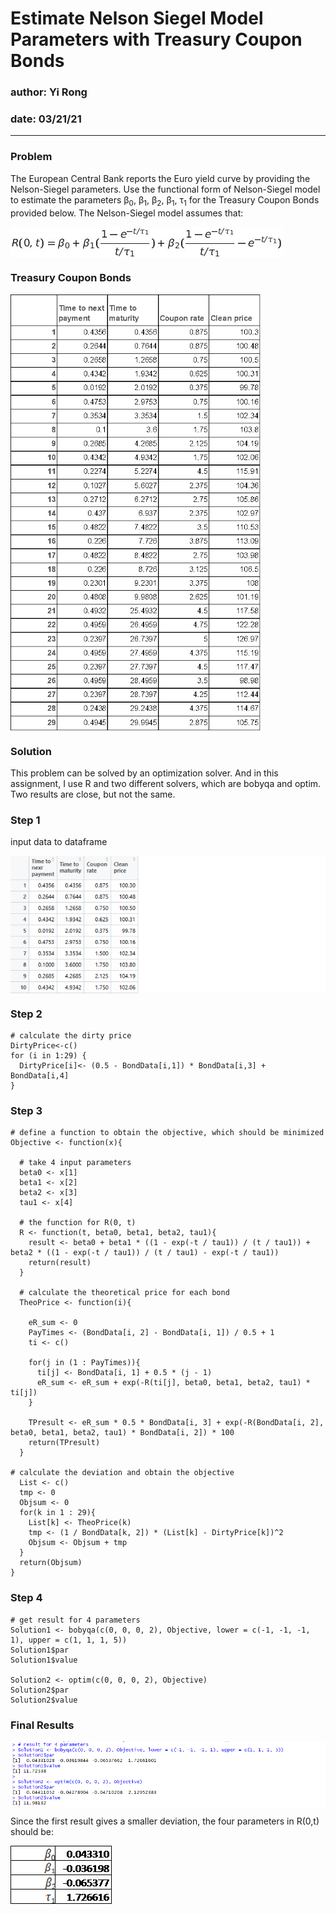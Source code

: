 # Estimate Nelson Siegel Model Parameters with Treasury Coupon Bonds
 
### author: Yi Rong
### date: 03/21/21

---

### Problem
The European Central Bank reports the Euro yield curve by providing the Nelson-Siegel parameters. Use the functional form of Nelson-Siegel model to estimate the parameters
&beta;<sub>0</sub>, &beta;<sub>1</sub>, &beta;<sub>2</sub>, &beta;<sub>1</sub>, &tau;<sub>1</sub>
for the Treasury Coupon Bonds provided below. The Nelson-Siegel model assumes
that:

<img src="media/image1.png" align="center">

### Treasury Coupon Bonds

<img src="media/image2.png" width = "400" align="center">

### Solution

This problem can be solved by an optimization solver. And in this assignment, I use R and two  different solvers, which are bobyqa and optim. Two results are close, but not the same.

### Step 1 

input data to dataframe

<img src="media/image3.png" align="center">

### Step 2 

```{r }
# calculate the dirty price
DirtyPrice<-c()
for (i in 1:29) {
  DirtyPrice[i]<- (0.5 - BondData[i,1]) * BondData[i,3] + BondData[i,4]
}

```

### Step 3

```{r }
# define a function to obtain the objective, which should be minimized
Objective <- function(x){
  
  # take 4 input parameters
  beta0 <- x[1]
  beta1 <- x[2]
  beta2 <- x[3]
  tau1 <- x[4]
  
  # the function for R(0, t)
  R <- function(t, beta0, beta1, beta2, tau1){
    result <- beta0 + beta1 * ((1 - exp(-t / tau1)) / (t / tau1)) + beta2 * ((1 - exp(-t / tau1)) / (t / tau1) - exp(-t / tau1))
    return(result)
  }
  
  # calculate the theoretical price for each bond
  TheoPrice <- function(i){
    
    eR_sum <- 0
    PayTimes <- (BondData[i, 2] - BondData[i, 1]) / 0.5 + 1
    ti <- c()
    
    for(j in (1 : PayTimes)){
      ti[j] <- BondData[i, 1] + 0.5 * (j - 1)
      eR_sum <- eR_sum + exp(-R(ti[j], beta0, beta1, beta2, tau1) * ti[j])
    }
    
    TPresult <- eR_sum * 0.5 * BondData[i, 3] + exp(-R(BondData[i, 2], beta0, beta1, beta2, tau1) * BondData[i, 2]) * 100
    return(TPresult)
  }
  
# calculate the deviation and obtain the objective
  List <- c()
  tmp <- 0
  Objsum <- 0
  for(k in 1 : 29){
    List[k] <- TheoPrice(k)
    tmp <- (1 / BondData[k, 2]) * (List[k] - DirtyPrice[k])^2
    Objsum <- Objsum + tmp
  }
  return(Objsum)
}
```

### Step 4

```{r }
# get result for 4 parameters
Solution1 <- bobyqa(c(0, 0, 0, 2), Objective, lower = c(-1, -1, -1, 1), upper = c(1, 1, 1, 5))
Solution1$par
Solution1$value

Solution2 <- optim(c(0, 0, 0, 2), Objective)
Solution2$par
Solution2$value
```

### Final Results

<img src="media/image4.png" align="center">

Since the first result gives a smaller deviation, the four parameters in R(0,t) should be:

<img src="media/image5.png" align="center">
